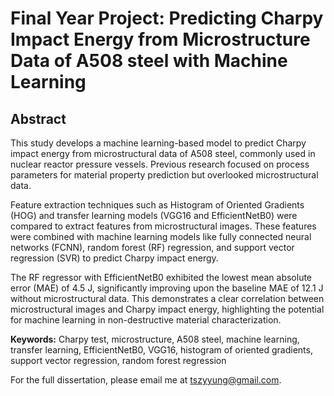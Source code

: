 # Final Year Project: Predicting Charpy Impact Energy from Microstructure Data of A508 steel with Machine Learning
## Abstract
This study develops a machine learning-based model to predict Charpy impact energy from microstructural data of A508 steel, commonly used in nuclear reactor pressure vessels. Previous research focused on process parameters for material property prediction but overlooked microstructural data.

Feature extraction techniques such as Histogram of Oriented Gradients (HOG) and transfer learning models (VGG16 and EfficientNetB0) were compared to extract features from microstructural images. These features were combined with machine learning models like fully connected neural networks (FCNN), random forest (RF) regression, and support vector regression (SVR) to predict Charpy impact energy.

The RF regressor with EfficientNetB0 exhibited the lowest mean absolute error (MAE) of 4.5 J, significantly improving upon the baseline MAE of 12.1 J without microstructural data. This demonstrates a clear correlation between microstructural images and Charpy impact energy, highlighting the potential for machine learning in non-destructive material characterization.

**Keywords:** Charpy test, microstructure, A508 steel, machine learning, transfer learning, EfficientNetB0, VGG16, histogram of oriented gradients, support vector regression, random forest regression

For the full dissertation, please email me at tszyyung@gmail.com.
